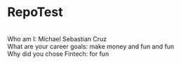 # RepoTest
<br>
Who am I: Michael Sebastian Cruz<br>
What are your career goals: make money and fun and fun<br>
Why did you chose Fintech: for fun<br>

